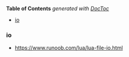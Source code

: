 <!-- START doctoc generated TOC please keep comment here to allow auto update -->
<!-- DON'T EDIT THIS SECTION, INSTEAD RE-RUN doctoc TO UPDATE -->
**Table of Contents**  *generated with [DocToc](https://github.com/thlorenz/doctoc)*

- [io](#io)

<!-- END doctoc generated TOC please keep comment here to allow auto update -->

### io

- https://www.runoob.com/lua/lua-file-io.html
